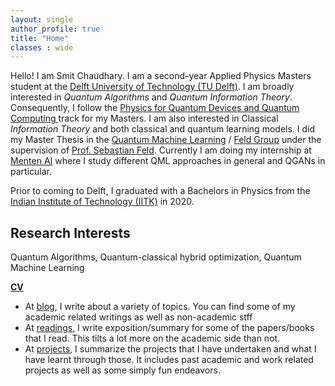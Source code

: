 ```yaml
---
layout: single
author_profile: true
title: "Home"
classes : wide
---
```


Hello! I am Smit Chaudhary. I am a second-year Applied Physics Masters student at the [Delft University of Technology (TU Delft)](https://www.tudelft.nl/en/). I am broadly interested in *Quantum Algorithms* and *Quantum Information Theory*. Consequently, I follow the [Physics for Quantum Devices and Quantum Computing ](https://www.tudelft.nl/en/education/programmes/masters/applied-physics/msc-applied-physics/applied-physics-programme/track-physics-for-quantum-devices-and-quantum-computing/) track for my Masters. I am also interested in Classical *Information Theory* and both classical and quantum learning models. I did my Master Thesis in the [Quantum Machine Learning](https://www.tudelft.nl/en/eemcs/the-faculty/departments/quantum-computer-engineering/sections/quantum-circuits-architectures-and-technology/groups/quantum-machine-learning) / [Feld Group](https://qutech.nl/lab/feld-group/) under the supervision of [Prof. Sebastian Feld](https://sebastianfeld.de/). Currently I am doing my internship at [Menten AI](https://www.menten.ai/) where I study different QML approaches in general and QGANs in particular.

Prior to coming to Delft, I graduated with a Bachelors in Physics from the [Indian Institute of Technology (IITK)](http://iitk.ac.in/) in 2020.

## Research Interests

Quantum Algorithms, Quantum-classical hybrid optimization, Quantum Machine Learning


[**CV**](/assets/pdfs/CV.pdf)

  + At [blog](/blog/), I write about a variety of topics. You can find some of my academic related writings as well as non-academic stff
  + At [readings](/readings/), I write exposition/summary for some of the papers/books that I read. This tilts a lot more on the academic side than not.
  + At [projects](/projects/), I summarize the projects that I have undertaken and what I have learnt through those. It includes past academic and work related projects as well as some simply fun endeavors.
